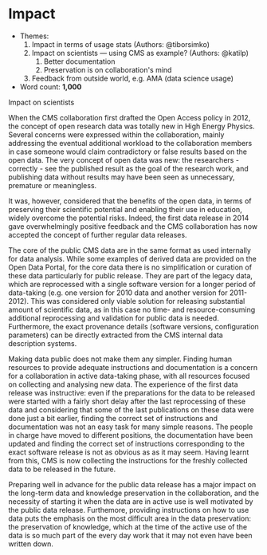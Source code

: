 # Impact

- Themes:
    1. Impact in terms of usage stats (Authors: @tiborsimko)
    2. Impact on scientists — using CMS as example? (Authors: @katilp)
        1. Better documentation
        2. Preservation is on collaboration's mind
    3. Feedback from outside world, e.g. AMA (data science usage)
- Word count: **1,000**

Impact on scientists

When the CMS collaboration first drafted the Open Access policy in 2012, the concept of open research data was totally new in High Energy Physics. Several concerns were expressed within the collaboration, mainly addressing the eventual additional workload to the collaboration members in case someone would claim contradictory or false results based on the open data. The very concept of open data was new: the researchers - correctly - see the published result as the goal of the research work, and publishing data without results may have been seen as unnecessary, premature or meaningless.

It was, however, considered that the benefits of the open data, in terms of preserving their scientific potential and enabling their use in education, widely overcome the potential risks. Indeed, the first data release in 2014 gave overwhelmingly positive feedback and the CMS collaboration has now accepted the concept of further regular data releases.

The core of the public CMS data are in the same format as used internally for data analysis. While some examples of derived data are provided on the Open Data Portal, for the core data there is no simplification or curation of these data particularly for public release. They are part of the legacy data, which are reprocessed with a single software version for a longer period of data-taking (e.g. one version for 2010 data and another version for 2011-2012). This was considered only viable solution for releasing substantial amount of scientific data, as in this case no time- and resource-consuming additional reprocessing and validation for public data is needed. Furthermore, the exact provenance details (software versions, configuration parameters) can be directly extracted from the CMS internal data description systems.

Making data public does not make them any simpler. Finding human resources to provide adequate instructions and documentation is a concern for a collaboration in active data-taking phase, with all resources focused on collecting and analysing new data. The experience of the first data release was instructive: even if the preparations for the data to be released were started with a fairly short delay after the last reprocessing of these data and considering that some of the last publications on these data were done just a bit earlier, finding the correct set of instructions and documentation was not an easy task for many simple reasons. The people in charge have moved to different positions, the documentation have been updated and finding the correct set of instructions corresponding to the exact software release is not as obvious as as it may seem. Having learnt from this, CMS is now collecting the instructions for the freshly collected data to be released in the future. 

Preparing well in advance for the public data release has a major impact on the long-term data and knowledge preservation in the collaboration, and the necessity of starting it when the data are in active use is well motivated by the public data release. Furthemore, providing instructions on how to use data puts the emphasis on the most difficult area in the data preservation: the preservation of knowledge, which at the time of the active use of the data is so much part of the every day work that it may not even have been written down.

